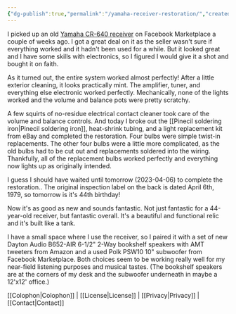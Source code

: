 ```yaml
---
{"dg-publish":true,"permalink":"/yamaha-receiver-restoration/","created":"2023-04-05T14:45:24.175-04:00","updated":"2023-04-05T15:18:24.818-04:00"}
---
```


I picked up an old [Yamaha CR-640 receiver](https://classicreceivers.com/yamaha-cr-640) on Facebook Marketplace a couple of weeks ago.  I got a great deal on it as the seller wasn't sure if everything worked and it hadn't been used for a while.  But it looked great and I have some skills with electronics, so I figured I would give it a shot and bought it on faith.

As it turned out, the entire system worked almost perfectly!  After a little exterior cleaning, it looks practically mint.  The amplifier, tuner, and everything else electronic worked perfectly. Mechanically, none of the lights worked and the volume and balance pots were pretty scratchy.

A few squirts of no-residue electrical contact cleaner took care of the volume and balance controls.  And today I broke out the [[Pinecil soldering iron\|Pinecil soldering iron]], heat-shrink tubing, and a light replacement kit from eBay and completed the restoration.  Four bulbs were simple twist-in replacements.  The other four bulbs were a little more complicated, as the old bulbs had to be cut out and replacements soldered into the wiring.  Thankfully, all of the replacement bulbs worked perfectly and everything now lights up as originally intended.

I guess I should have waited until tomorrow (2023-04-06) to complete the restoration..  The original inspection label on the back is dated April 6th, 1979, so tomorrow is it's 44th birthday!

Now it's as good as new and sounds fantastic.  Not just fantastic for a 44-year-old receiver, but fantastic overall.  It's a beautiful and functional relic and it's built like a tank.

I have a small space where I use the receiver, so I paired it with a set of new Dayton Audio B652-AIR 6-1/2" 2-Way bookshelf speakers with AMT tweeters from Amazon and a used Polk PSW10 10" subwoofer from Facebook Marketplace.  Both choices seem to be working really well for my near-field listening purposes and musical tastes.  (The bookshelf speakers are at the corners of my desk and the subwoofer underneath in maybe a 12'x12' office.)


<div class="transclusion internal-embed is-loaded"><div class="markdown-embed">



[[Colophon\|Colophon]] | [[License\|License]] | [[Privacy\|Privacy]] | [[Contact\|Contact]]

</div></div>
